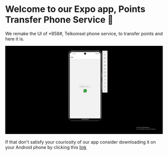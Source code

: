 # Welcome to our Expo app, Points Transfer Phone Service 👋

We remake the UI of *858#, Telkomsel phone service, to transfer points and here it is.


[![Watch the video](https://raw.githubusercontent.com/GarudaEagle2246/Task-ISP-ReactNative/main/githubassets/appdemothumb.PNG)](https://raw.githubusercontent.com/GarudaEagle2246/Task-ISP-ReactNative/main/githubassets/appdemo.mp4)


If that don't satisfy your couriosity of our app consider downloading it on your Android phone by clicking this [link](https://expo.dev/accounts/ananda17gb/projects/credittransfer/builds/1ac75532-80e6-4e3e-9c70-fd28dc0cd52f)
